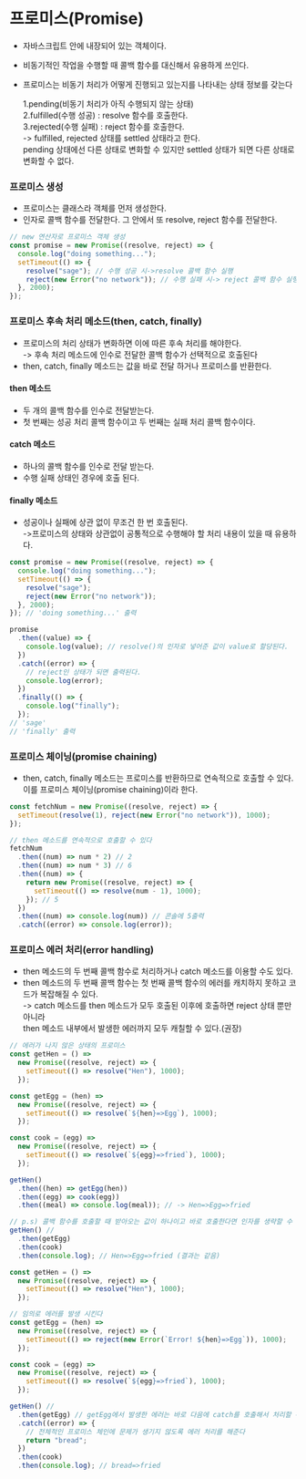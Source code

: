 # 프로미스(Promise)

- 자바스크립트 안에 내장되어 있는 객체이다.
- 비동기적인 작업을 수행할 때 콜백 함수를 대신해서 유용하게 쓰인다.
- 프로미스는 비동기 처리가 어떻게 진행되고 있는지를 나타내는 상태 정보를 갖는다

  1.pending(비동기 처리가 아직 수행되지 않는 상태)  
  2.fulfilled(수행 성공) : resolve 함수를 호출한다.  
  3.rejected(수행 실패) : reject 함수를 호출한다.  
   -> fulfilled, rejected 상태를 settled 상태라고 한다.  
   pending 상태에선 다른 상태로 변화할 수 있지만 settled 상태가 되면 다른 상태로 변화할 수 없다.

### 프로미스 생성

- 프로미스는 클래스라 객체를 먼저 생성한다.
- 인자로 콜백 함수를 전달한다. 그 안에서 또 resolve, reject 함수를 전달한다.

```javascript
// new 연산자로 프로미스 객체 생성
const promise = new Promise((resolve, reject) => {
  console.log("doing something...");
  setTimeout(() => {
    resolve("sage"); // 수행 성공 시->resolve 콜백 함수 실행
    reject(new Error("no network")); // 수행 실패 시-> reject 콜백 함수 실행
  }, 2000);
});
```

### 프로미스 후속 처리 메소드(then, catch, finally)

- 프로미스의 처리 상태가 변화하면 이에 따른 후속 처리를 해야한다.  
  -> 후속 처리 메소드에 인수로 전달한 콜백 함수가 선택적으로 호출된다
- then, catch, finally 메소드는 값을 바로 전달 하거나 프로미스를 반환한다.

#### then 메소드

- 두 개의 콜백 함수를 인수로 전달받는다.
- 첫 번째는 성공 처리 콜백 함수이고 두 번째는 실패 처리 콜백 함수이다.

#### catch 메소드

- 하나의 콜백 함수를 인수로 전달 받는다.
- 수행 실패 상태인 경우에 호출 된다.

#### finally 메소드

- 성공이나 실패에 상관 없이 무조건 한 번 호출된다.  
  ->프로미스의 상태와 상관없이 공통적으로 수행해야 할 처리 내용이 있을 때 유용하다.

```javascript
const promise = new Promise((resolve, reject) => {
  console.log("doing something...");
  setTimeout(() => {
    resolve("sage");
    reject(new Error("no network"));
  }, 2000);
}); // 'doing something...' 출력

promise
  .then((value) => {
    console.log(value); // resolve()의 인자로 넣어준 값이 value로 할당된다.
  })
  .catch((error) => {
    // reject인 상태가 되면 출력된다.
    console.log(error);
  })
  .finally(() => {
    console.log("finally");
  });
// 'sage'
// 'finally' 출력
```

### 프로미스 체이닝(promise chaining)

- then, catch, finally 메소드는 프로미스를 반환하므로 연속적으로 호출할 수 있다.  
  이를 프로미스 체이닝(promise chaining)이라 한다.

```javascript
const fetchNum = new Promise((resolve, reject) => {
  setTimeout(resolve(1), reject(new Error("no network")), 1000);
});

// then 메소드를 연속적으로 호출할 수 있다
fetchNum
  .then((num) => num * 2) // 2
  .then((num) => num * 3) // 6
  .then((num) => {
    return new Promise((resolve, reject) => {
      setTimeout(() => resolve(num - 1), 1000);
    }); // 5
  })
  .then((num) => console.log(num)) // 콘솔에 5출력
  .catch((error) => console.log(error));
```

### 프로미스 에러 처리(error handling)

- then 메소드의 두 번째 콜백 함수로 처리하거나 catch 메소드를 이용할 수도 있다.
- then 메소드의 두 번째 콜백 함수는 첫 번째 콜백 함수의 에러를 캐치하지 못하고 코드가 복잡해질 수 있다.  
  -> catch 메소드를 then 메소드가 모두 호출된 이후에 호출하면 reject 상태 뿐만 아니라  
   then 메소드 내부에서 발생한 에러까지 모두 캐칠할 수 있다.(권장)

```javascript
// 에러가 나지 않은 상태의 프로미스
const getHen = () =>
  new Promise((resolve, reject) => {
    setTimeout(() => resolve("Hen"), 1000);
  });

const getEgg = (hen) =>
  new Promise((resolve, reject) => {
    setTimeout(() => resolve(`${hen}=>Egg`), 1000);
  });

const cook = (egg) =>
  new Promise((resolve, reject) => {
    setTimeout(() => resolve(`${egg}=>fried`), 1000);
  });

getHen()
  .then((hen) => getEgg(hen))
  .then((egg) => cook(egg))
  .then((meal) => console.log(meal)); // -> Hen=>Egg=>fried
```

```javascript
// p.s) 콜백 함수를 호출할 때 받아오는 값이 하나이고 바로 호출한다면 인자를 생략할 수 있다.
getHen() //
  .then(getEgg)
  .then(cook)
  .then(console.log); // Hen=>Egg=>fried (결과는 같음)
```

```javascript
const getHen = () =>
  new Promise((resolve, reject) => {
    setTimeout(() => resolve("Hen"), 1000);
  });

// 임의로 에러를 발생 시킨다
const getEgg = (hen) =>
  new Promise((resolve, reject) => {
    setTimeout(() => reject(new Error(`Error! ${hen}=>Egg`)), 1000);
  });

const cook = (egg) =>
  new Promise((resolve, reject) => {
    setTimeout(() => resolve(`${egg}=>fried`), 1000);
  });

getHen() //
  .then(getEgg) // getEgg에서 발생한 에러는 바로 다음에 catch를 호출해서 처리할 수 있다.
  .catch((error) => {
    // 전체적인 프로미스 체인에 문제가 생기지 않도록 에러 처리를 해준다
    return "bread";
  })
  .then(cook)
  .then(console.log); // bread=>fried
```
